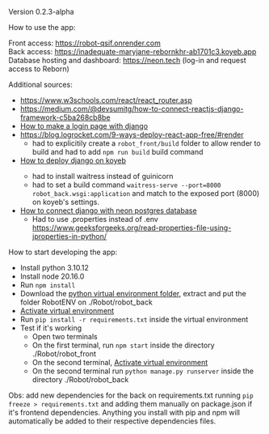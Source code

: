 Version 0.2.3-alpha

How to use the app:

Front access: https://robot-qsif.onrender.com
<br>
Back access: https://inadequate-maryjane-rebornkhr-ab1701c3.koyeb.app
<br>
Database hosting and dashboard: https://neon.tech (log-in and request access to Reborn)

Additional sources:

 - https://www.w3schools.com/react/react_router.asp
 - https://medium.com/@devsumitg/how-to-connect-reactjs-django-framework-c5ba268cb8be
 - <a href="https://www.youtube.com/watch?v=gdhiA6wObw0&ab_channel=pythonando">How to make a login page with django<a/>
 - https://blog.logrocket.com/9-ways-deploy-react-app-free/#render
   - had to explicitily create a `robot_front/build` folder to allow render to build and had to add `npm run build` build command
 - <a href="https://www.koyeb.com/docs/deploy/django">How to deploy django on koyeb<a/>
   - had to install waitress instead of guinicorn
   - had to set a build command `waitress-serve --port=8000 robot_back.wsgi:application` and match to the exposed port (8000) on koyeb's settings.
 - <a href="https://neon.tech/docs/guides/django-migrations">How to connect django with neon postgres database</a>
   - Had to use .properties instead of .env https://www.geeksforgeeks.org/read-properties-file-using-jproperties-in-python/

How to start developing the app:

 - Install python 3.10.12
 - Install node 20.16.0
 - Run `npm install`
 - Download the <a href="https://www.mediafire.com/file/occrsh10c133ny1/RobotENV.zip/file">python virtual environment folder</a>, extract and put the folder RobotENV on ./Robot/robot_back
 - <a href="https://www.freecodecamp.org/news/how-to-setup-virtual-environments-in-python/">Activate virtual environment</a>
 - Run `pip install -r requirements.txt` inside the virtual environment
 - Test if it's working
   - Open two terminals
   - On the first terminal, run `npm start` inside the directory ./Robot/robot_front
   - On the second terminal, <a href="https://www.freecodecamp.org/news/how-to-setup-virtual-environments-in-python/">Activate virtual environment</a>
   - On the second terminal run `python manage.py runserver` inside the directory ./Robot/robot_back
  
Obs: add new dependencies for the back on requirements.txt running `pip freeze > requirements.txt` and adding them manually on package.json if it's frontend dependencies. Anything you install with pip and npm will automatically be added to their respective dependencies files.
